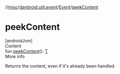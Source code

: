 //[misc](../../../index.md)/[danbroid.util.event](../index.md)/[Event](index.md)/[peekContent](peek-content.md)



# peekContent  
[androidJvm]  
Content  
fun [peekContent](peek-content.md)(): [T](index.md)  
More info  


Returns the content, even if it's already been handled.

  



